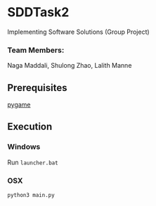 # SDDTask2
Implementing Software Solutions (Group Project)
### Team Members:
Naga Maddali, Shulong Zhao, Lalith Manne
## Prerequisites
[pygame](https://github.com/pygame/pygame)
## Execution
### Windows
Run `launcher.bat`
### OSX
```
python3 main.py
```
